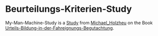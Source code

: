 # Beurteilungs-Kriterien-Study

My-Man-Machine-Study is a [Study](640001.md) from [Michael_Holzheu](0.md) on the Book [Urteils-Bildung-in-der-Fahreignungs-Begutachtung](1000001009.md).